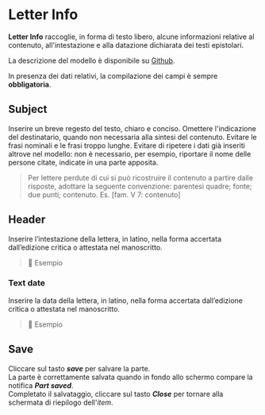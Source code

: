 # Letter Info

**Letter Info** raccoglie, in forma di testo libero, alcune informazioni relative al contenuto, all'intestazione e alla datazione dichiarata dei testi epistolari.  

La descrizione del modello è disponibile su [Github](https://github.com/vedph/cadmus-itinera#letterinfopart).  

In presenza dei dati relativi, la compilazione dei campi è sempre **obbligatoria**.  

## Subject
Inserire un breve regesto del testo, chiaro e conciso. Omettere l'indicazione del destinatario, quando non necessaria alla sintesi del contenuto. Evitare le frasi nominali e le frasi troppo lunghe. Evitare di ripetere i dati già inseriti altrove nel modello: non è necessario, per esempio, riportare il nome delle persone citate, indicate in una parte apposita.  

> Per lettere perdute di cui si può ricostruire il contenuto a partire dalle risposte, adottare la seguente convenzione: parentesi quadre; fonte; due punti; contenuto. 
> Es. [fam. V 7: contenuto]  

## Header
Inserire l’intestazione della lettera, in latino, nella forma accertata dall’edizione critica o attestata nel manoscritto.

> 🚧 Esempio

### Text date
Inserire la data della lettera, in latino, nella forma accertata dall’edizione critica o attestata nel manoscritto.

> 🚧 Esempio

## Save 
Cliccare sul tasto **_save_** per salvare la parte.  
La parte è correttamente salvata quando in fondo allo schermo compare la notifica **_Part saved_**.  
Completato il salvataggio, cliccare sul tasto **_Close_** per tornare alla schermata di riepilogo dell'_item_.
